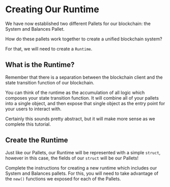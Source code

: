 # Creating Our Runtime

We have now established two different Pallets for our blockchain: the System and Balances Pallet.

How do these pallets work together to create a unified blockchain system?

For that, we will need to create a `Runtime`.

## What is the Runtime?

Remember that there is a separation between the blockchain client and the state transition function of our blockchain.

You can think of the runtime as the accumulation of all logic which composes your state transition function. It will combine all of your pallets into a single object, and then expose that single object as the entry point for your users to interact with.

Certainly this sounds pretty abstract, but it will make more sense as we complete this tutorial.

## Create the Runtime

Just like our Pallets, our Runtime will be represented with a simple `struct`, however in this case, the fields of our `struct` will be our Pallets!

Complete the instructions for creating a new runtime which includes our System and Balances pallets. For this, you will need to take advantage of the `new()` functions we exposed for each of the Pallets.

